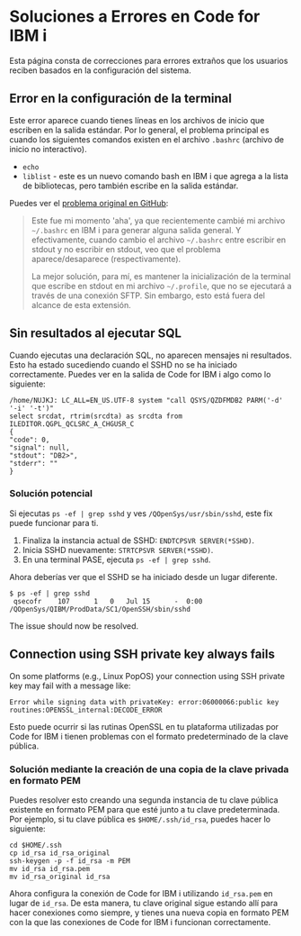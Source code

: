 # Soluciones a Errores en Code for IBM i

Esta página consta de correcciones para errores extraños que los usuarios reciben basados en la configuración del sistema.

## Error en la configuración de la terminal

Este error aparece cuando tienes líneas en los archivos de inicio que escriben en la salida estándar. Por lo general, el problema principal es cuando los siguientes comandos existen en el archivo `.bashrc` (archivo de inicio no interactivo).

- `echo`
- `liblist` - este es un nuevo comando bash en IBM i que agrega a la lista de bibliotecas, pero también escribe en la salida estándar.

Puedes ver el [problema original en GitHub](https://github.com/halcyon-tech/vscode-ibmi/issues/325):

> Este fue mi momento 'aha', ya que recientemente cambié mi archivo `~/.bashrc` en IBM i para generar alguna salida general. Y efectivamente, cuando cambio el archivo `~/.bashrc` entre escribir en stdout y no escribir en stdout, veo que el problema aparece/desaparece (respectivamente).
>
> La mejor solución, para mí, es mantener la inicialización de la terminal que escribe en stdout en mi archivo `~/.profile`, que no se ejecutará a través de una conexión SFTP. Sin embargo, esto está fuera del alcance de esta extensión.

## Sin resultados al ejecutar SQL

Cuando ejecutas una declaración SQL, no aparecen mensajes ni resultados. Esto ha estado sucediendo cuando el SSHD no se ha iniciado correctamente. Puedes ver en la salida de Code for IBM i algo como lo siguiente:


```
/home/NUJKJ: LC_ALL=EN_US.UTF-8 system "call QSYS/QZDFMDB2 PARM('-d' '-i' '-t')"
select srcdat, rtrim(srcdta) as srcdta from ILEDITOR.QGPL_QCLSRC_A_CHGUSR_C
{
"code": 0,
"signal": null,
"stdout": "DB2>",
"stderr": ""
}
```

### Solución potencial

Si ejecutas `ps -ef | grep sshd` y ves `/QOpenSys/usr/sbin/sshd`, este fix puede funcionar para ti.

1. Finaliza la instancia actual de SSHD: `ENDTCPSVR SERVER(*SSHD)`.
2. Inicia SSHD nuevamente: `STRTCPSVR SERVER(*SSHD)`.
3. En una terminal PASE, ejecuta `ps -ef | grep sshd`.

Ahora deberías ver que el SSHD se ha iniciado desde un lugar diferente.


```
$ ps -ef | grep sshd
 qsecofr    107      1   0   Jul 15      -  0:00 /QOpenSys/QIBM/ProdData/SC1/OpenSSH/sbin/sshd
```

The issue should now be resolved.

## Connection using SSH private key always fails 

On some platforms (e.g., Linux PopOS) your connection using SSH private key may fail with a message like:
```
Error while signing data with privateKey: error:06000066:public key routines:OPENSSL_internal:DECODE_ERROR
```
Esto puede ocurrir si las rutinas OpenSSL en tu plataforma utilizadas por Code for IBM i tienen problemas con el formato predeterminado de la clave pública.

### Solución mediante la creación de una copia de la clave privada en formato PEM

Puedes resolver esto creando una segunda instancia de tu clave pública existente en formato PEM para que esté junto a tu clave predeterminada. Por ejemplo, si tu clave pública es `$HOME/.ssh/id_rsa`, puedes hacer lo siguiente:
```
cd $HOME/.ssh
cp id_rsa id_rsa_original
ssh-keygen -p -f id_rsa -m PEM
mv id_rsa id_rsa.pem
mv id_rsa_original id_rsa
```
Ahora configura la conexión de Code for IBM i utilizando `id_rsa.pem` en lugar de `id_rsa`. De esta manera, tu clave original sigue estando allí para hacer conexiones como siempre, y tienes una nueva copia en formato PEM con la que las conexiones de Code for IBM i funcionan correctamente.
